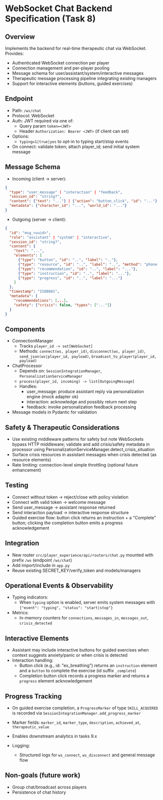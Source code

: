 # WebSocket Chat Backend Specification (Task 8)

## Overview

Implements the backend for real-time therapeutic chat via WebSocket. Provides:

- Authenticated WebSocket connection per player
- Connection management and per-player pooling
- Message schema for user/assistant/system/interactive messages
- Therapeutic message processing pipeline integrating existing managers
- Support for interactive elements (buttons, guided exercises)

## Endpoint

- Path: `/ws/chat`
- Protocol: WebSocket
- Auth: JWT required via one of:
  - Query param `token=<JWT>`
  - Header `Authorization: Bearer <JWT>` (if client can set)
- Options:
  - `typing=1|true|yes` to opt-in to typing start/stop events
- On connect: validate token; attach player_id; send initial system message

## Message Schema

- Incoming (client -> server):

```json
{
  "type": "user_message" | "interaction" | "feedback",
  "session_id": "string?",
  "content": {"text": "..."} | {"action": "button_click", "id": "..."} | {"rating": 1..5, "text": "..."},
  "metadata": {"character_id": "...", "world_id": "..."}
}
```

- Outgoing (server -> client):

```json
{
  "id": "msg_<uuid>",
  "role": "assistant" | "system" | "interactive",
  "session_id": "string?",
  "content": {
    "text": "...",
    "elements": [
      {"type": "button", "id": "..", "label": ".."},
      {"type": "resource", "id": "..", "label": "..", "method": "phone|text|chat|website", "info": "...", "emergency": true|false},
      {"type": "recommendation", "id": "..", "label": "..."},
      {"type": "instruction", "id": "..", "label": "..."},
      {"type": "progress", "id": "..", "label": "..."}
    ]
  },
  "timestamp": "ISO8601",
  "metadata": {
    "recommendations": [...],
    "safety": {"crisis": false, "types": ["..."]}
  }
}
```

## Components

- ConnectionManager
  - Tracks `player_id -> set[WebSocket]`
  - Methods: `connect(ws, player_id)`, `disconnect(ws, player_id)`, `send_json(ws|player_id, payload)`, `broadcast_to_player(player_id, payload)`
- ChatProcessor
  - Depends on: `SessionIntegrationManager`, `PersonalizationServiceManager`
  - `process(player_id, incoming) -> list[OutgoingMessage]`
  - Handles:
    - user_message: produce assistant reply via personalization engine (mock adapter ok)
    - interaction: acknowledge and possibly return next step
    - feedback: invoke personalization feedback processing
- Message models in Pydantic for validation

## Safety & Therapeutic Considerations

- Use existing middleware patterns for safety but note WebSockets bypass HTTP middleware; validate and add crisis/safety metadata in processor using PersonalizationServiceManager.detect_crisis_situation
- Surface crisis resources in assistant messages when crisis detected (as resource elements)
- Rate limiting: connection-level simple throttling (optional future enhancement)

## Testing

- Connect without token -> reject/close with policy violation
- Connect with valid token -> welcome message
- Send user_message -> assistant response returned
- Send interaction payload -> interactive response structure
- Guided exercise flow: button click returns an instruction + a "Complete" button; clicking the completion button emits a progress acknowledgement

## Integration

- New router `src/player_experience/api/routers/chat.py` mounted with prefix `/ws` (endpoint `/ws/chat`)
- Add import/include in `app.py`
- Reuse existing SECRET_KEY/verify_token and models/managers

## Operational Events & Observability

- Typing indicators:
  - When `typing` option is enabled, server emits system messages with `{"event": "typing", "status": "start|stop"}`
- Metrics:
  - In-memory counters for `connections`, `messages_in`, `messages_out`, `crisis_detected`

## Interactive Elements

- Assistant may include interactive buttons for guided exercises when context suggests anxiety/panic or when crisis is detected
- Interaction handling:
  - Button click (e.g., id: "ex_breathing") returns an `instruction` element and a `button` to complete the exercise (id suffix `_complete`)
  - Completion button click records a progress marker and returns a `progress` element acknowledgement

## Progress Tracking

- On guided exercise completion, a `ProgressMarker` of type `SKILL_ACQUIRED` is recorded via `SessionIntegrationManager.add_progress_marker`
- Marker fields: `marker_id`, `marker_type`, `description`, `achieved_at`, `therapeutic_value`
- Enables downstream analytics in tasks 9.x

- Logging:
  - Structured logs for `ws_connect`, `ws_disconnect` and general message flow

## Non-goals (future work)

- Group chat/broadcast across players
- Persistence of chat history
